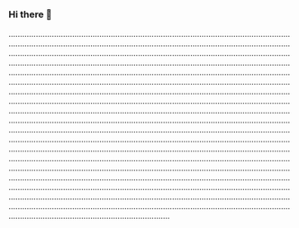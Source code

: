 ### Hi there 👋

...........................................................................................................................................................................................................................................................................................................................................................................................................................................................................................................................................................................................................................................................................................................................................................................................................................................................................................................................................................................................................................................................................................................................................................................................................................................................................................................................................................................................................................................................................................................................................................................................................................................................................................................................................................................................................................................................................................................................................................................................................................................................................................................................................................................................................................................................................................................................................................................................................................................................................................................................